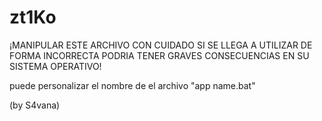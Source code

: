 # zt1Ko

¡MANIPULAR ESTE ARCHIVO CON CUIDADO SI SE LLEGA A UTILIZAR DE FORMA INCORRECTA PODRIA TENER GRAVES CONSECUENCIAS EN SU SISTEMA OPERATIVO!


puede personalizar el nombre de el archivo "app name.bat"

  (by S4vana)
